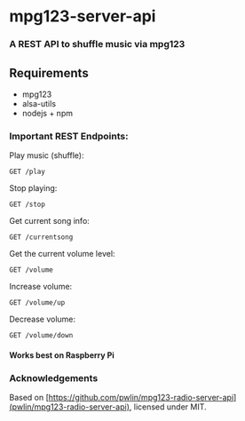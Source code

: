 mpg123-server-api
========================

### A REST API to shuffle music via mpg123

## Requirements
 - mpg123
 - alsa-utils  
 - nodejs + npm


### Important REST Endpoints:

Play music (shuffle):

	GET /play
    
Stop playing:

	GET /stop
    
Get current song info:

	GET /currentsong
    
Get the current volume level:

	GET /volume
    
Increase volume:

	GET /volume/up
    
Decrease volume:

	GET /volume/down
    

#### Works best on Raspberry Pi

### Acknowledgements

Based on [https://github.com/pwlin/mpg123-radio-server-api](pwlin/mpg123-radio-server-api), licensed under MIT. 